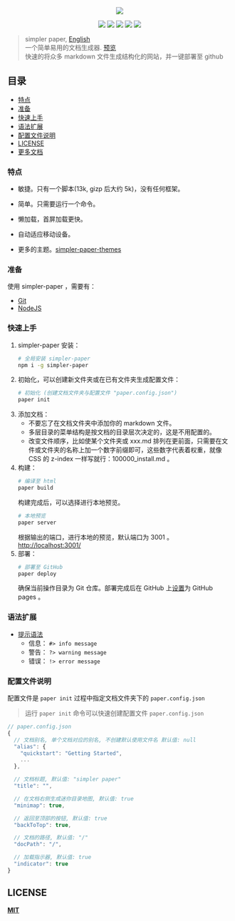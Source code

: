 
<p align="center" height="300">
<img src="https://github.com/DhyanaChina/simpler-paper/blob/master/logo.png" align="center">
</p>
<p align=center>
<a target="_blank" href="https://www.npmjs.com/package/simpler-paper" title="NPM version"><img src="https://img.shields.io/npm/v/npm.svg?style=flat-square"></a>
<a target="_blank" href="http://nodejs.org/download/" title="Node version"><img src="https://img.shields.io/badge/node.js-%3E=_6.0-green.svg?style=flat-square"></a>
<a target="_blank" href="https://opensource.org/licenses/MIT" title="License: MIT"><img src="https://img.shields.io/github/license/mashape/apistatus.svg?style=flat-square"></a>
<a target="_blank" href="https://travis-ci.org/DhyanaChina/simpler-paper" title="Build Status"><img src="https://img.shields.io/travis/DhyanaChina/simpler-paper/master.svg?style=flat-square"></a>
<a target="_blank" href="https://www.npmjs.com/package/simpler-paper" title="Downloads"><img src="https://img.shields.io/npm/dt/simpler-paper.svg?style=flat-square"></a>
</p>

> simpler paper, [English](https://github.com/DhyanaChina/simpler-paper/blob/master/README.md)  
> 一个简单易用的文档生成器. [预览](https://wittbulter.github.io/simpler-paper/)  
> 快速的将众多 markdown 文件生成结构化的网站，并一键部署至 github  

## 目录
- [特点](#特点)
- [准备](#准备)
- [快速上手](#快速上手)
- [语法扩展](#语法扩展)
- [配置文件说明](#配置文件说明)
- [LICENSE](#license)
- [更多文档](https://wittbulter.github.io/simpler-paper/)

### 特点

- 敏捷。只有一个脚本(13k, gizp 后大约 5k)，没有任何框架。

- 简单。只需要运行一个命令。

- 懒加载，首屏加载更快。

- 自动适应移动设备。

- 更多的主题。[simpler-paper-themes](https://github.com/DhyanaChina/simpler-paper-themes)

### 准备
使用 simpler-paper ，需要有：
- [Git](https://git-scm.com/downloads)
- [NodeJS](https://nodejs.org/en/)

### 快速上手
1. simpler-paper 安装：
    ```bash
    # 全局安装 simpler-paper
    npm i -g simpler-paper
    ```
1. 初始化，可以创建新文件夹或在已有文件夹生成配置文件：
    ```bash
    # 初始化 (创建文档文件夹与配置文件 "paper.config.json")
    paper init
    ```
1. 添加文档：
    + 不要忘了在文档文件夹中添加你的 markdown 文件。
    + 多层目录的菜单结构是按文档的目录层次决定的，这是不用配置的。
    + 改变文件顺序，比如使某个文件夹或 xxx.md 排列在更前面，只需要在文件或文件夹的名称上加一个数字前缀即可，这些数字代表着权重，就像 CSS 的 z-index 一样写就行：100000_install.md 。
1. 构建：
    ```bash
    # 编译至 html
    paper build
    ```
    构建完成后，可以选择进行本地预览。
    ```bash
    # 本地预览
    paper server
    ```
    根据输出的端口，进行本地的预览，默认端口为 3001 。[http://localhost:3001/](http://localhost:3001/)
1. 部署：
    ```bash
    # 部署至 GitHub
    paper deploy
    ```
    确保当前操作目录为 Git 仓库。部署完成后在 GitHub 上[设置](https://help.github.com/articles/configuring-a-publishing-source-for-github-pages/#enabling-github-pages-to-publish-your-site-from-master-or-gh-pages)为 GitHub pages 。

### 语法扩展
- [提示语法](https://wittbulter.github.io/simpler-paper/#/grammar.md)
    - 信息： `#> info message`
    - 警告： `?> warning message`
    - 错误： `!> error message`

### 配置文件说明
配置文件是 `paper init` 过程中指定文档文件夹下的 `paper.config.json`

> 运行 `paper init` 命令可以快速创建配置文件 `paper.config.json`

```typescript
// paper.config.json
{
  // 文档别名, 单个文档对应的别名, 不创建默认使用文件名 默认值: null
  "alias": {
    "quickstart": "Getting Started",
    ...
  },

  // 文档标题, 默认值: "simpler paper"
  "title": "",

  // 在文档右侧生成迷你目录地图, 默认值: true
  "minimap": true,

  // 返回至顶部的按钮, 默认值: true
  "backToTop": true,

  // 文档的路径, 默认值: "/"
  "docPath": "/",

  // 加载指示器, 默认值: true
  "indicator": true
}
```


## LICENSE

[**MIT**](LICENSE)


